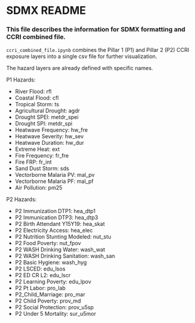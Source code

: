 # SDMX README
### This file describes the information for SDMX formatting and CCRI combined file.

`ccri_combined_file.ipynb` combines the Pillar 1 (P1) and Pillar 2 (P2) CCRI exposure layers into a single csv file for further visualization.

The hazard layers are already defined with specific names. 

P1 Hazards:
* River Flood: rfl
* Coastal Flood: cfl
* Tropical Storm: ts
* Agricultural Drought: agdr
* Drought SPEI: metdr_spei
* Drought SPI: metdr_spi
* Heatwave Frequency: hw_fre
* Heatwave Severity: hw_sev
* Heatwave Duration: hw_dur
* Extreme Heat: ext
* Fire Frequency: fr_fre
* Fire FRP: fr_int
* Sand Dust Storm: sds
* Vectorborne Malaria PV: mal_pv
* Vectorborne Malaria PF: mal_pf
* Air Pollution: pm25

P2 Hazards:
* P2 Immunization DTP1: hea_dtp1
* P2 Immunication DTP3: hea_dtp3
* P2 Birth Attendant Y15Y19: hea_skat
* P2 Electricity Access: hea_elec
* P2 Nutrition Stunting Modeled: nut_stu
* P2 Food Poverty: nut_fpov
* P2 WASH Drinking Water: wash_wat
* P2 WASH Drinking Sanitation: wash_san
* P2 Basic Hygiene: wash_hyg
* P2 LSCED: edu_lsos
* P2 ED CR L2: edu_lscr
* P2 Learning Poverty: edu_lpov
* P2 Pt Labor: pro_lab
* P2_Child_Marriage: pro_mar
* P2 Child Poverty: prov_md
* P2 Social Protection: prov_u5sp
* P2 Under 5 Mortality: sur_u5mor
